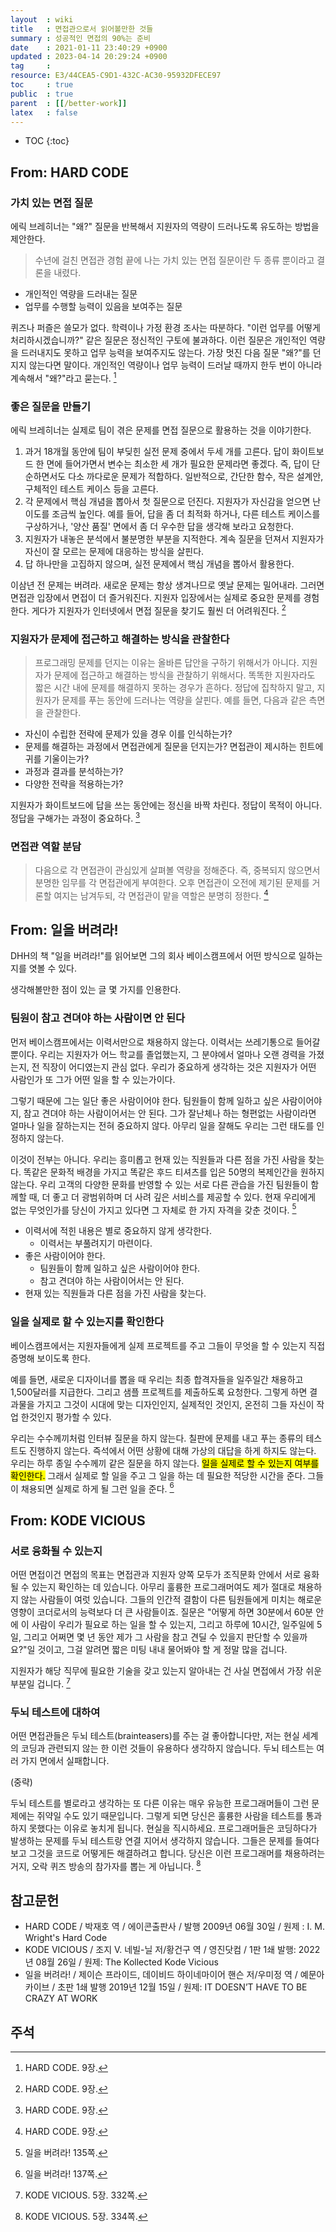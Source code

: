 ```yaml
---
layout  : wiki
title   : 면접관으로서 읽어볼만한 것들
summary : 성공적인 면접의 90%는 준비
date    : 2021-01-11 23:40:29 +0900
updated : 2023-04-14 20:29:24 +0900
tag     : 
resource: E3/44CEA5-C9D1-432C-AC30-95932DFECE97
toc     : true
public  : true
parent  : [[/better-work]]
latex   : false
---
```

* TOC
{:toc}

## From: HARD CODE

### 가치 있는 면접 질문

에릭 브레히너는 "왜?" 질문을 반복해서 지원자의 역량이 드러나도록 유도하는 방법을 제안한다.

> 수년에 걸친 면접관 경험 끝에 나는 가치 있는 면접 질문이란 두 종류 뿐이라고 결론을 내렸다.
- 개인적인 역량을 드러내는 질문
- 업무를 수행할 능력이 있음을 보여주는 질문
>
퀴즈나 퍼즐은 쓸모가 없다. 학력이나 가정 환경 조사는 따분하다.
"이런 업무를 어떻게 처리하시겠습니까?" 같은 질문은 정신적인 구토에 불과하다.
이런 질문은 개인적인 역량을 드러내지도 못하고 업무 능력을 보여주지도 않는다.
가장 멋진 다음 질문 "왜?"를 던지지 않는다면 말이다.
개인적인 역량이나 업무 능력이 드러날 때까지 한두 번이 아니라 계속해서 "왜?"라고 묻는다.
[^hardcode-9]

### 좋은 질문을 만들기

에릭 브레히너는 실제로 팀이 겪은 문제를 면접 질문으로 활용하는 것을 이야기한다.

>
1. 과거 18개월 동안에 팀이 부딪힌 실전 문제 중에서 두세 개를 고른다. 답이 화이트보드 한 면에 들어가면서 변수는 최소한 세 개가 필요한 문제라면 좋겠다. 즉, 답이 단순하면서도 다소 까다로운 문제가 적합하다. 일반적으로, 간단한 함수, 작은 설계안, 구체적인 테스트 케이스 등을 고른다.
2. 각 문제에서 핵심 개념을 뽑아서 첫 질문으로 던진다. 지원자가 자신감을 얻으면 난이도를 조금씩 높인다. 예를 들어, 답을 좀 더 최적화 하거나, 다른 테스트 케이스를 구상하거나, '양산 품질' 면에서 좀 더 우수한 답을 생각해 보라고 요청한다.
3. 지원자가 내놓은 분석에서 불분명한 부분을 지적한다. 계속 질문을 던져서 지원자가 자신이 잘 모르는 문제에 대응하는 방식을 살핀다.
4. 답 하나만을 고집하지 않으며, 실전 문제에서 핵심 개념을 뽑아서 활용한다.
>
이삼년 전 문제는 버려라. 새로운 문제는 항상 생겨나므로 옛날 문제는 밀어내라.
그러면 면접관 입장에서 면접이 더 즐거워진다.
지원자 입장에서는 실제로 중요한 문제를 경험한다.
게다가 지원자가 인터넷에서 면접 질문을 찾기도 훨씬 더 어려워진다.
[^hardcode-9]

### 지원자가 문제에 접근하고 해결하는 방식을 관찰한다

> 프로그래밍 문제를 던지는 이유는 올바른 답안을 구하기 위해서가 아니다.
지원자가 문제에 접근하고 해결하는 방식을 관찰하기 위해서다.
똑똑한 지원자라도 짧은 시간 내에 문제를 해결하지 못하는 경우가 흔하다.
정답에 집착하지 말고, 지원자가 문제를 푸는 동안에 드러나는 역량을 살핀다.
예를 들면, 다음과 같은 측면을 관찰한다.
>
- 자신이 수립한 전략에 문제가 있을 경우 이를 인식하는가?
- 문제를 해결하는 과정에서 면접관에게 질문을 던지는가? 면접관이 제시하는 힌트에 귀를 기울이는가?
- 과정과 결과를 분석하는가?
- 다양한 전략을 적용하는가?
>
지원자가 화이트보드에 답을 쓰는 동안에는 정신을 바짝 차린다.
정답이 목적이 아니다.
정답을 구해가는 과정이 중요하다.
[^hardcode-9]

### 면접관 역할 분담

> 다음으로 각 면접관이 관심있게 살펴볼 역량을 정해준다.
즉, 중복되지 않으면서 분명한 임무를 각 면접관에게 부여한다.
오후 면접관이 오전에 제기된 문제를 거론할 여지는 남겨두되,
각 면접관이 맡을 역할은 분명히 정한다.
[^hardcode-9]

## From: 일을 버려라!

DHH의 책 "일을 버려라!"를 읽어보면 그의 회사 베이스캠프에서 어떤 방식으로 일하는지를 엿볼 수 있다.

생각해볼만한 점이 있는 글 몇 가지를 인용한다.

### 팀원이 참고 견뎌야 하는 사람이면 안 된다

>
먼저 베이스캠프에서는 이력서만으로 채용하지 않는다.
이력서는 쓰레기통으로 들어갈 뿐이다.
우리는 지원자가 어느 학교를 졸업했는지, 그 분야에서 얼마나 오랜 경력을 가졌는지, 전 직장이 어디였는지 관심 없다.
우리가 중요하게 생각하는 것은 지원자가 어떤 사람인가 또 그가 어떤 일을 할 수 있는가이다.
>
그렇기 때문에 그는 일단 좋은 사람이어야 한다.
팀원들이 함께 일하고 싶은 사람이어야지, 참고 견뎌야 하는 사람이어서는 안 된다.
그가 잘난체나 하는 형편없는 사람이라면 얼마나 일을 잘하는지는 전혀 중요하지 않다.
아무리 일을 잘해도 우리는 그런 태도를 인정하지 않는다.
>
이것이 전부는 아니다.
우리는 흥미롭고 현재 있는 직원들과 다른 점을 가진 사람을 찾는다.
똑같은 문화적 배경을 가지고 똑같은 후드 티셔츠를 입은 50명의 복제인간을 원하지 않는다.
우리 고객의 다양한 문화를 반영할 수 있는 서로 다른 관습을 가진 팀원들이 함께할 때,
더 좋고 더 광범위하며 더 사려 깊은 서비스를 제공할 수 있다.
현재 우리에게 없는 무엇인가를 당신이 가지고 있다면 그 자체로 한 가지 자격을 갖춘 것이다.
[^dhh-135]

- 이력서에 적힌 내용은 별로 중요하지 않게 생각한다.
    - 이력서는 부풀려지기 마련이다.
- 좋은 사람이어야 한다.
    - 팀원들이 함께 일하고 싶은 사람이어야 한다.
    - 참고 견뎌야 하는 사람이어서는 안 된다.
- 현재 있는 직원들과 다른 점을 가진 사람을 찾는다.

### 일을 실제로 할 수 있는지를 확인한다

>
베이스캠프에서는 지원자들에게 실제 프로젝트를 주고 그들이 무엇을 할 수 있는지 직접 증명해 보이도록 한다.
>
예를 들면, 새로운 디자이너를 뽑을 때 우리는 최종 합격자들을 일주일간 채용하고 1,500달러를 지급한다.
그리고 샘플 프로젝트를 제출하도록 요청한다.
그렇게 하면 결과물을 가지고 그것이 시대에 맞는 디자인인지, 실제적인 것인지, 온전히 그들 자신이 작업 한것인지 평가할 수 있다.
>
우리는 수수께끼처럼 인터뷰 질문을 하지 않는다.
칠판에 문제를 내고 푸는 종류의 테스트도 진행하지 않는다.
즉석에서 어떤 상황에 대해 가상의 대답을 하게 하지도 않는다.
우리는 하루 종일 수수께끼 같은 질문을 하지 않는다.
<mark>일을 실제로 할 수 있는지 여부를 확인한다.</mark>
그래서 실제로 할 일을 주고 그 일을 하는 데 필요한 적당한 시간을 준다.
그들이 채용되면 실제로 하게 될 그런 일을 준다.
[^dhh-137]

## From: KODE VICIOUS

### 서로 융화될 수 있는지

>
어떤 면접이건 면접의 목표는 면접관과 지원자 양쪽 모두가 조직문화 안에서 서로 융화될 수 있는지 확인하는 데 있습니다.
아무리 훌륭한 프로그래머여도 제가 절대로 채용하지 않는 사람들이 여럿 있습니다.
그들의 인간적 결함이 다른 팀원들에게 미치는 해로운 영향이 코더로서의 능력보다 더 큰 사람들이죠.
질문은 "어떻게 하면 30분에서 60분 안에 이 사람이 우리가 필요로 하는 일을 할 수 있는지, 그리고 하루에 10시간, 일주일에 5일, 그리고 어쩌면 몇 년 동안 제가 그 사람을 참고 견딜 수 있을지 판단할 수 있을까요?"일 것이고,
그걸 알려면 짧은 미팅 내내 물어봐야 할 게 정말 많을 겁니다.
>
지원자가 해당 직무에 필요한 기술을 갖고 있는지 알아내는 건 사실 면접에서 가장 쉬운 부분일 겁니다.
[^kv-332]

### 두뇌 테스트에 대하여

>
어떤 면접관들은 두뇌 테스트(brainteasers)를 주는 걸 좋아합니다만,
저는 현실 세계의 코딩과 관련되지 않는 한 이런 것들이 유용하다 생각하지 않습니다.
두뇌 테스트는 여러 가지 면에서 실패합니다.
>
(중략)
>
두뇌 테스트를 별로라고 생각하는 또 다른 이유는 매우 유능한 프로그래머들이 그런 문제에는 쥐약일 수도 있기 때문입니다.
그렇게 되면 당신은 훌륭한 사람을 테스트를 통과하지 못했다는 이유로 놓치게 됩니다.
현실을 직시하세요.
프로그래머들은 코딩하다가 발생하는 문제를 두뇌 테스트랑 연결 지어서 생각하지 않습니다.
그들은 문제를 들여다보고 그것을 코드로 어떻게든 해결하려고 합니다.
당신은 이런 프로그래머를 채용하려는 거지, 오락 퀴즈 방송의 참가자를 뽑는 게 아닙니다.
[^kv-334]

## 참고문헌

- HARD CODE / 박재호 역 / 에이콘출판사 / 발행 2009년 06월 30일 / 원제 : I. M. Wright's Hard Code
- KODE VICIOUS / 조지 V. 네빌-닐 저/황건구 역 / 영진닷컴 / 1판 1쇄 발행: 2022년 08월 26일 / 원제: The Kollected Kode Vicious
- 일을 버려라! / 제이슨 프라이드, 데이비드 하이네마이어 핸슨 저/우미정 역 / 예문아카이브 / 초판 1쇄 발행 2019년 12월 15일 / 원제: IT DOESN’T HAVE TO BE CRAZY AT WORK

## 주석

[^hardcode-9]: HARD CODE. 9장.
[^dhh-135]: 일을 버려라! 135쪽.
[^dhh-137]: 일을 버려라! 137쪽.
[^kv-332]: KODE VICIOUS. 5장. 332쪽.
[^kv-334]: KODE VICIOUS. 5장. 334쪽.

